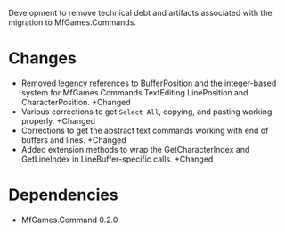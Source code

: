 Development to remove technical debt and artifacts associated with the migration to MfGames.Commands.

# Changes

- Removed legency references to BufferPosition and the integer-based system for MfGames.Commands.TextEditing LinePosition and CharacterPosition. +Changed
- Various corrections to get `Select All`, copying, and pasting working properly. +Changed
- Corrections to get the abstract text commands working with end of buffers and lines. +Changed
- Added extension methods to wrap the GetCharacterIndex and GetLineIndex in LineBuffer-specific calls. +Changed

# Dependencies

- MfGames.Command 0.2.0
